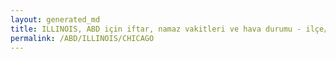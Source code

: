 ```yaml
---
layout: generated_md
title: ILLINOIS, ABD için iftar, namaz vakitleri ve hava durumu - ilçe/eyalet seç
permalink: /ABD/ILLINOIS/CHICAGO
---
```


<script type="text/javascript">
  var country = ABD;
  var city = ILLINOIS;
  var state = CHICAGO;
  var lat = 72;
  var lon = 21;
</script>
